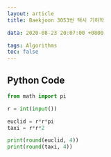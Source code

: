 ```yaml
---
layout: article
title: Baekjoon 3053번 택시 기하학

data: 2020-08-23 20:07:00 +0800

tags: Algorithms
toc: false
---
```


## Python Code

```Python
from math import pi

r = int(input())

euclid = r*r*pi
taxi = r*r*2

print(round(euclid, 4))
print(round(taxi, 4))
```
